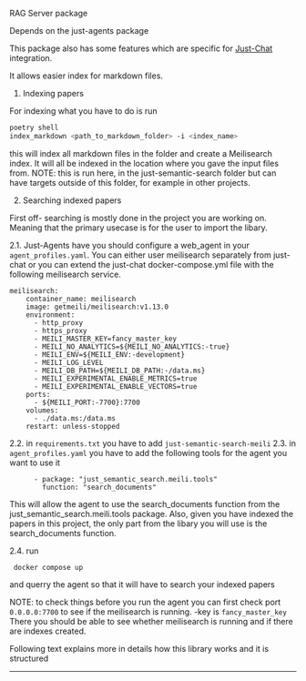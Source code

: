 RAG Server package 

Depends on the just-agents package

This package also has some features which are specific for [Just-Chat](https://github.com/longevity-genie/just-chat) integration.

It allows easier index for markdown files.

1. Indexing papers

For indexing what you have to do is run
```bash
poetry shell
index_markdown <path_to_markdown_folder> -i <index_name>
```
this will index all markdown files in the folder and create a Meilisearch index. It will all be indexed in the location where you gave the input files from.
 NOTE: this is run here, in the just-semantic-search folder but can have targets outside of this folder, for example in other projects.


2. Searching indexed papers

First off- searching is mostly done in the project you are working on. 
Meaning that the primary usecase is for the user to import the libary.

2.1. Just-Agents have you should configure a web_agent in your `agent_profiles.yaml`.
You can either user meilisearch separately from just-chat or you can extend the just-chat docker-compose.yml file with the following meilisearch service.
```
meilisearch:
    container_name: meilisearch
    image: getmeili/meilisearch:v1.13.0
    environment:
      - http_proxy
      - https_proxy
      - MEILI_MASTER_KEY=fancy_master_key
      - MEILI_NO_ANALYTICS=${MEILI_NO_ANALYTICS:-true}
      - MEILI_ENV=${MEILI_ENV:-development}
      - MEILI_LOG_LEVEL
      - MEILI_DB_PATH=${MEILI_DB_PATH:-/data.ms}
      - MEILI_EXPERIMENTAL_ENABLE_METRICS=true
      - MEILI_EXPERIMENTAL_ENABLE_VECTORS=true
    ports:
      - ${MEILI_PORT:-7700}:7700
    volumes:
      - ./data.ms:/data.ms
    restart: unless-stopped
```
2.2. in `requirements.txt` you have to add `just-semantic-search-meili`
2.3. in `agent_profiles.yaml` you have to add the following tools for the agent you want to use it
```
      - package: "just_semantic_search.meili.tools"
        function: "search_documents"
```

This will allow the agent to use the search_documents function from the just_semantic_search.meili.tools package.
Also, given you have indexed the papers in this project, the only part from the libary you will use is the search_documents function.

2.4. run 
```
 docker compose up 
 ``` 
 and querry the agent so that it will have to search your indexed papers


NOTE: to check things before you run the agent you can first check port ```0.0.0.0:7700``` to see if the meilisearch is running. -key is ``fancy_master_key``
There you should be able to see whether meilisearch is running and if there are indexes created.

Following text explains more in details how this library works and it is structured

-----------------------------------------------------------
